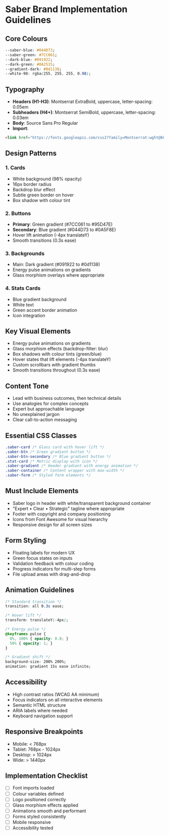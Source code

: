 # Saber Brand Implementation Guidelines

## Core Colours
```css
--saber-blue: #044D73;
--saber-green: #7CC061;
--dark-blue: #091922;
--dark-green: #0A2515;
--gradient-dark: #0d1138;
--white-98: rgba(255, 255, 255, 0.98);
```

## Typography
- **Headers (H1-H3)**: Montserrat ExtraBold, uppercase, letter-spacing: 0.05em
- **Subheaders (H4+)**: Montserrat SemiBold, uppercase, letter-spacing: 0.03em  
- **Body**: Source Sans Pro Regular
- **Import**: 
```html
<link href="https://fonts.googleapis.com/css2?family=Montserrat:wght@600;800&family=Source+Sans+Pro:wght@400;600&display=swap" rel="stylesheet">
```

## Design Patterns

### 1. Cards
- White background (98% opacity)
- 16px border radius
- Backdrop blur effect
- Subtle green border on hover
- Box shadow with colour tint

### 2. Buttons
- **Primary**: Green gradient (#7CC061 to #95D47E)
- **Secondary**: Blue gradient (#044D73 to #0A5F8E)
- Hover lift animation (-4px translateY)
- Smooth transitions (0.3s ease)

### 3. Backgrounds
- Main: Dark gradient (#091922 to #0d1138)
- Energy pulse animations on gradients
- Glass morphism overlays where appropriate

### 4. Stats Cards
- Blue gradient background
- White text
- Green accent border animation
- Icon integration

## Key Visual Elements
- Energy pulse animations on gradients
- Glass morphism effects (backdrop-filter: blur)
- Box shadows with colour tints (green/blue)
- Hover states that lift elements (-4px translateY)
- Custom scrollbars with gradient thumbs
- Smooth transitions throughout (0.3s ease)

## Content Tone
- Lead with business outcomes, then technical details
- Use analogies for complex concepts
- Expert but approachable language
- No unexplained jargon
- Clear call-to-action messaging

## Essential CSS Classes
```css
.saber-card /* Glass card with hover lift */
.saber-btn /* Green gradient button */
.saber-btn-secondary /* Blue gradient button */
.stat-card /* Metric display with icon */
.saber-gradient /* Header gradient with energy animation */
.saber-container /* Content wrapper with max-width */
.saber-form /* Styled form elements */
```

## Must Include Elements
- Saber logo in header with white/transparent background container
- "Expert • Clear • Strategic" tagline where appropriate
- Footer with copyright and company positioning
- Icons from Font Awesome for visual hierarchy
- Responsive design for all screen sizes

## Form Styling
- Floating labels for modern UX
- Green focus states on inputs
- Validation feedback with colour coding
- Progress indicators for multi-step forms
- File upload areas with drag-and-drop

## Animation Guidelines
```css
/* Standard transition */
transition: all 0.3s ease;

/* Hover lift */
transform: translateY(-4px);

/* Energy pulse */
@keyframes pulse {
  0%, 100% { opacity: 0.8; }
  50% { opacity: 1; }
}

/* Gradient shift */
background-size: 200% 200%;
animation: gradient 15s ease infinite;
```

## Accessibility
- High contrast ratios (WCAG AA minimum)
- Focus indicators on all interactive elements
- Semantic HTML structure
- ARIA labels where needed
- Keyboard navigation support

## Responsive Breakpoints
- Mobile: < 768px
- Tablet: 768px - 1024px
- Desktop: > 1024px
- Wide: > 1440px

## Implementation Checklist
- [ ] Font imports loaded
- [ ] Colour variables defined
- [ ] Logo positioned correctly
- [ ] Glass morphism effects applied
- [ ] Animations smooth and performant
- [ ] Forms styled consistently
- [ ] Mobile responsive
- [ ] Accessibility tested
